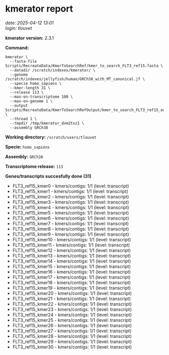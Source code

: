 # kmerator report
*date: 2025-04-12 13:01*  
*login: tlouvet*

**kmerator version:** 2.3.1

**Command:**

```
kmerator \
  --fasta-file Scripts/RecreateData/KmerToSearchRef/kmer_to_search_FLT3_ref15.fasta \
  --datadir /scratch/indexes/kmerator/ \
  --genome /scratch/indexes/jellyfish/human/GRCh38_with_MT_canonical.jf \
  --specie homo_sapiens \
  --kmer-length 31 \
  --release 113 \
  --max-on-transcriptome 100 \
  --max-on-genome 1 \
  --output Scripts/RecreateData/KmerToSearchRefOutput/kmer_to_search_FLT3_ref15_output \
  --thread 1 \
  --tmpdir /tmp/kmerator_dxm2txz1 \
  --assembly GRCh38
```

**Working directory:** `/scratch/users/tlouvet`

**Specie:** `homo_sapiens`

**Assembly:** `GRCh38`

**Transcriptome release:** `113`

**Genes/transcripts succesfully done (31)**

- FLT3_ref15_kmer0 - kmers/contigs: 1/1 (level: transcript)
- FLT3_ref15_kmer1 - kmers/contigs: 1/1 (level: transcript)
- FLT3_ref15_kmer2 - kmers/contigs: 1/1 (level: transcript)
- FLT3_ref15_kmer3 - kmers/contigs: 1/1 (level: transcript)
- FLT3_ref15_kmer4 - kmers/contigs: 1/1 (level: transcript)
- FLT3_ref15_kmer5 - kmers/contigs: 1/1 (level: transcript)
- FLT3_ref15_kmer6 - kmers/contigs: 1/1 (level: transcript)
- FLT3_ref15_kmer7 - kmers/contigs: 1/1 (level: transcript)
- FLT3_ref15_kmer8 - kmers/contigs: 1/1 (level: transcript)
- FLT3_ref15_kmer9 - kmers/contigs: 1/1 (level: transcript)
- FLT3_ref15_kmer10 - kmers/contigs: 1/1 (level: transcript)
- FLT3_ref15_kmer11 - kmers/contigs: 1/1 (level: transcript)
- FLT3_ref15_kmer12 - kmers/contigs: 1/1 (level: transcript)
- FLT3_ref15_kmer13 - kmers/contigs: 1/1 (level: transcript)
- FLT3_ref15_kmer14 - kmers/contigs: 1/1 (level: transcript)
- FLT3_ref15_kmer15 - kmers/contigs: 1/1 (level: transcript)
- FLT3_ref15_kmer16 - kmers/contigs: 1/1 (level: transcript)
- FLT3_ref15_kmer17 - kmers/contigs: 1/1 (level: transcript)
- FLT3_ref15_kmer18 - kmers/contigs: 1/1 (level: transcript)
- FLT3_ref15_kmer19 - kmers/contigs: 1/1 (level: transcript)
- FLT3_ref15_kmer20 - kmers/contigs: 1/1 (level: transcript)
- FLT3_ref15_kmer21 - kmers/contigs: 1/1 (level: transcript)
- FLT3_ref15_kmer22 - kmers/contigs: 1/1 (level: transcript)
- FLT3_ref15_kmer23 - kmers/contigs: 1/1 (level: transcript)
- FLT3_ref15_kmer24 - kmers/contigs: 1/1 (level: transcript)
- FLT3_ref15_kmer25 - kmers/contigs: 1/1 (level: transcript)
- FLT3_ref15_kmer26 - kmers/contigs: 1/1 (level: transcript)
- FLT3_ref15_kmer27 - kmers/contigs: 1/1 (level: transcript)
- FLT3_ref15_kmer28 - kmers/contigs: 1/1 (level: transcript)
- FLT3_ref15_kmer29 - kmers/contigs: 1/1 (level: transcript)
- FLT3_ref15_kmer30 - kmers/contigs: 1/1 (level: transcript)
